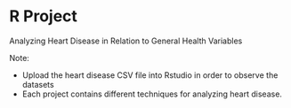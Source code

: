 # R Project
Analyzing Heart Disease in Relation to General Health Variables

Note: 
- Upload the heart disease CSV file into Rstudio in order to observe the datasets
- Each project contains different techniques for analyzing heart disease.
